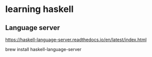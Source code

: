 # learning haskell


## Language server

https://haskell-language-server.readthedocs.io/en/latest/index.html

brew install haskell-language-server